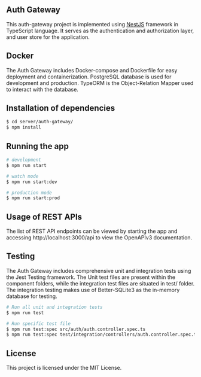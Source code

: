 ## Auth Gateway

This auth-gateway project is implemented using [NestJS](https://github.com/nestjs/nest) framework in TypeScript language. It serves as the authentication and authorization layer, and user store for the application.

## Docker
The Auth Gateway includes Docker-compose and Dockerfile for easy deployment and containerization. PostgreSQL database is used for development and production. TypeORM is the Object-Relation Mapper used to interact with the database.

## Installation of dependencies

```bash
$ cd server/auth-gateway/
$ npm install
```

## Running the app

```bash
# development
$ npm run start

# watch mode
$ npm run start:dev

# production mode
$ npm run start:prod
```

## Usage of REST APIs
The list of REST API endpoints can be viewed by starting the app and accessing http://localhost:3000/api to view the OpenAPIv3 documentation.

## Testing
The Auth Gateway includes comprehensive unit and integration tests using the Jest Testing framework.
The Unit test files are present within the component folders, while the integration test files are situated in test/ folder. The integration testing makes use of Better-SQLite3 as the in-memory database for testing.

```bash
# Run all unit and integration tests
$ npm run test

# Run specific test file
$ npm run test:spec src/auth/auth.controller.spec.ts
$ npm run test:spec test/integration/controllers/auth.controller.spec.ts
```

## License
This project is licensed under the MIT License.
